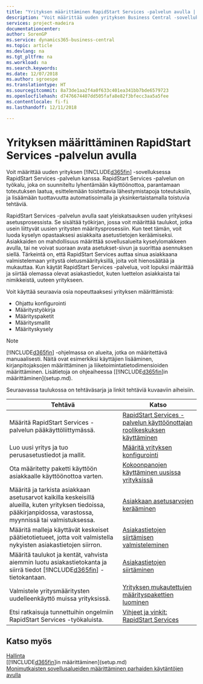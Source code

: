 ```yaml
---
title: "Yrityksen määrittäminen RapidStart Services -palvelun avulla | Microsoft Docs"
description: "Voit määrittää uuden yrityksen Business Central -sovelluksessa RapidStart Services -palvelun kanssa. RapidStart Services on työkalu, joka on suunniteltu lyhentämään käyttöönottoa, parantamaan toteutuksen laatua, esittelemään toistettavia lähestymistapoja toteutuksiin, ja lisäämään tuottavuutta automatisoimalla ja yksinkertaistamalla toistuvia tehtäviä."
services: project-madeira
documentationcenter: 
author: SorenGP
ms.service: dynamics365-business-central
ms.topic: article
ms.devlang: na
ms.tgt_pltfrm: na
ms.workload: na
ms.search.keywords: 
ms.date: 12/07/2018
ms.author: sgroespe
ms.translationtype: HT
ms.sourcegitcommit: 8a73de1aa2f4a0f633c401ea341bb7bde6579723
ms.openlocfilehash: d7476674407dd505fafa8e82f3bfecc3aa5a5fee
ms.contentlocale: fi-fi
ms.lasthandoff: 12/11/2018

---
```

# <a name="setting-up-a-company-with-rapidstart-services"></a>Yrityksen määrittäminen RapidStart Services -palvelun avulla
Voit määrittää uuden yrityksen [!INCLUDE[d365fin](includes/d365fin_md.md)] -sovelluksessa RapidStart Services -palvelun kanssa. RapidStart Services -palvelun on työkalu, joka on suunniteltu lyhentämään käyttöönottoa, parantamaan toteutuksen laatua, esittelemään toistettavia lähestymistapoja toteutuksiin, ja lisäämään tuottavuutta automatisoimalla ja yksinkertaistamalla toistuvia tehtäviä.  

RapidStart Services -palvelun avulla saat yleiskatsauksen uuden yrityksesi asetusprosessista. Se sisältää työkirjan, jossa voit määrittää taulukot, jotka usein liittyvät uusien yritysten määritysprosessiin. Kun teet tämän, voit luoda kyselyn opastaaksesi asiakkaita asetustietojen keräämiseksi. Asiakkaiden on mahdollisuus määrittää sovellusalueita kyselylomakkeen avulla, tai ne voivat suoraan avata asetukset-sivun ja suorittaa asennuksen siellä. Tärkeintä on, että RapidStart Services auttaa sinua asiakkaana valmistelemaan yritystä oletusmäärityksillä, joita voit hienosäätää ja mukauttaa. Kun käytät RapidStart Services -palvelua, voit lopuksi määrittää ja siirtää olemassa olevat asiakastiedot, kuten luettelon asiakkaista tai nimikkeistä, uuteen yritykseen.

Voit käyttää seuraavia osia nopeuttaaksesi yrityksen määrittämistä:  

-   Ohjattu konfigurointi  
-   Määritystyökirja  
-   Määrityspaketit  
-   Määritysmallit  
-   Määrityskysely  

> [!Note]  
>  [!INCLUDE[d365fin](includes/d365fin_md.md)] -ohjelmassa on alueita, jotka on määritettävä manuaalisesti. Näitä ovat esimerkiksi käyttäjien lisääminen, kirjanpitojaksojen määrittäminen ja liiketoimintatietodimensioiden määrittäminen. Lisätietoja on ohjeaiheessa [[!INCLUDE[d365fin](includes/d365fin_md.md)]in määrittäminen](setup.md).

 Seuraavassa taulukossa on tehtäväsarja ja linkit tehtäviä kuvaaviin aiheisiin.

|**Tehtävä**|**Katso**|  
|------------|-------------|  
|Määritä RapidStart Services -palvelun pääkäyttöliittymässä.|[RapidStart Services -palvelun käyttöönottajan roolikeskuksen käyttäminen](admin-how-to-use-the-rapidstart-services-role-center-to-track-progress.md)|  
|Luo uusi yritys ja tuo perusasetustiedot ja mallit.|[Määritä yrityksen konfigurointi](admin-set-up-company-configuration.md)|  
|Ota määritetty paketti käyttöön asiakkaalle käyttöönottoa varten.|[Kokoonpanojen käyttäminen uusissa yrityksissä](admin-apply-configuration-to-new-companies.md)|
|Määritä ja tarkista asiakkaan asetusarvot kaikilla keskeisillä alueilla, kuten yrityksen tiedoissa, pääkirjanpidossa, varastossa, myynnissä tai valmistuksessa.|[Asiakkaan asetusarvojen kerääminen](admin-gather-customer-setup-values.md)|  
|Määritä malleja käyttävät keskeiset päätietotietueet, jotta voit valmistella nykyisten asiakastietojen siirron.|[Asiakastietojen siirtämisen valmisteleminen](admin-use-templates-to-prepare-customer-data-for-migration.md)|  
|Määritä taulukot ja kentät, vahvista aiemmin luotu asiakastietokanta ja siirrä tiedot [!INCLUDE[d365fin](includes/d365fin_md.md)] -tietokantaan.|[Asiakastietojen siirtäminen](admin-migrate-customer-data.md)|
|Valmistele yritysmääritysten uudelleenkäyttö muissa yrityksissä.|[Yrityksen mukautettujen määrityspakettien luominen](admin-how-to-create-custom-company-configuration-packages.md)|
|Etsi ratkaisuja tunnettuihin ongelmiin RapidStart Services -työkaluista.|[Vihjeet ja vinkit: RapidStart Services](admin-tips-and-tricks-rapidstart-services.md)|  

## <a name="see-also"></a>Katso myös  
[Hallinta](admin-setup-and-administration.md)  
[[!INCLUDE[d365fin](includes/d365fin_md.md)]in määrittäminen](setup.md)  
[Monimutkaisten sovellusalueiden määrittäminen parhaiden käytäntöjen avulla](set-up-complex-application-areas-using-best-practices.md)   

